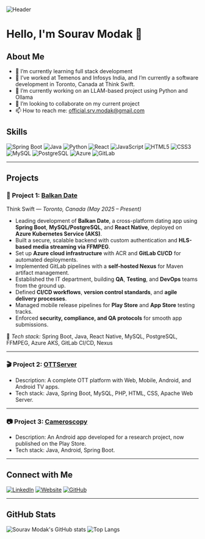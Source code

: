 ![Header](https://img.shields.io/badge/Sourav_Modak-Welcome_to_my_GitHub_Profile-blue)

# Hello, I'm Sourav Modak 👋

## About Me

- 🌱 I’m currently learning full stack development  
- 💼 I’ve worked at Temenos and Infosys India, and I’m currently a software development in Toronto, Canada at Think Swift. 
- 🔭 I’m currently working on an LLAM-based project using Python and Ollama  
- 👯 I’m looking to collaborate on my current project  
- 📫 How to reach me: [official.srv.modak@gmail.com](mailto:official.srv.modak@gmail.com)

## Skills

![Spring Boot](https://img.shields.io/badge/-SpringBoot-000?&logo=Spring)
![Java](https://img.shields.io/badge/-Java-000?&logo=openjdk)
![Python](https://img.shields.io/badge/-Python-000?&logo=Python)
![React](https://img.shields.io/badge/-React-000?&logo=React)
![JavaScript](https://img.shields.io/badge/-JavaScript-000?&logo=JavaScript)
![HTML5](https://img.shields.io/badge/-HTML5-000?&logo=HTML5)
![CSS3](https://img.shields.io/badge/-CSS3-000?&logo=CSS3)
![MySQL](https://img.shields.io/badge/-MySQL-000?&logo=mysql)
![PostgreSQL](https://img.shields.io/badge/-PostgreSQL-000?&logo=postgresql)
![Azure](https://img.shields.io/badge/-Azure-000?&logo=microsoft-azure)
![GitLab](https://img.shields.io/badge/-GitLab-000?&logo=gitlab)

---

## Projects

### 🩵 Project 1: [Balkan Date](https://balkan-date.com)
Think Swift — *Toronto, Canada (May 2025 – Present)*  
- Leading development of **Balkan Date**, a cross-platform dating app using **Spring Boot**, **MySQL/PostgreSQL**, and **React Native**, deployed on **Azure Kubernetes Service (AKS)**.  
- Built a secure, scalable backend with custom authentication and **HLS-based media streaming via FFMPEG**.  
- Set up **Azure cloud infrastructure** with ACR and **GitLab CI/CD** for automated deployments.  
- Implemented GitLab pipelines with a **self-hosted Nexus** for Maven artifact management.  
- Established the IT department, building **QA**, **Testing**, and **DevOps** teams from the ground up.  
- Defined **CI/CD workflows**, **version control standards**, and **agile delivery processes**.  
- Managed mobile release pipelines for **Play Store** and **App Store** testing tracks.  
- Enforced **security, compliance, and QA protocols** for smooth app submissions.  

🧩 *Tech stack:* Spring Boot, Java, React Native, MySQL, PostgreSQL, FFMPEG, Azure AKS, GitLab CI/CD, Nexus

---

### 🎬 Project 2: [OTTServer](https://github.com/official-srv-modak/OTTServer)
- Description: A complete OTT platform with Web, Mobile, Android, and Android TV apps.  
- Tech stack: Java, Spring Boot, MySQL, PHP, HTML, CSS, Apache Web Server.

---

### 📷 Project 3: [Cameroscopy](https://play.google.com/store/apps/details?id=com.souravmodak.cameroscopy&hl=en_CA)
- Description: An Android app developed for a research project, now published on the Play Store.  
- Tech stack: Java, Android, Spring Boot.

---

## Connect with Me

[![LinkedIn](https://img.shields.io/badge/LinkedIn-000?style=flat&logo=LinkedIn)](https://www.linkedin.com/in/sourav-modak-b54316161/)
[![Website](https://img.shields.io/badge/Website-000?style=flat&logo=google-chrome)](https://official-srv-modak.github.io)
[![GitHub](https://img.shields.io/badge/GitHub-000?style=flat&logo=GitHub)](https://github.com/official-srv-modak)

---

## GitHub Stats

![Sourav Modak's GitHub stats](https://github-readme-stats.vercel.app/api?username=official-srv-modak&show_icons=true&theme=radical)
![Top Langs](https://github-readme-stats.vercel.app/api/top-langs/?username=official-srv-modak&layout=compact&theme=radical)
